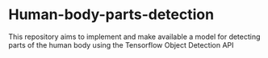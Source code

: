 # Human-body-parts-detection
This repository aims to implement and make available a model for detecting parts of the human body using the Tensorflow Object Detection API
